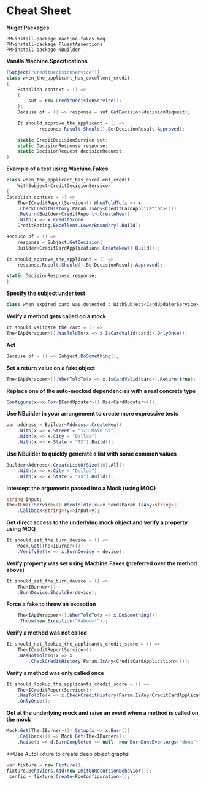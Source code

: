 # Cheat Sheet

**Nuget Packages**

	PM>install-package machine.fakes.moq
	PM>install-package FluentAssertions
	PM>install-package NBuilder

**Vanilla Machine.Specifications**
```csharp
[Subject("CreditDecisionService")]
class when_the_applicant_has_excellent_credit
{
	Establish context = () =>
    {
    	sut = new CreditDecisionService();
    };
    Because of = () => response = sut.GetDecision(decisionRequest);

    It should_approve_the_applicant = () =>
			response.Result.Should().Be(DecisionResult.Approved);

    static CreditDecisionService sut;
    static DecisionResponse response;
    static DecisionRequest decisionRequest;
}
```

**Example of a test using Machine.Fakes**
```csharp
class when_the_applicant_has_excellent_credit :
	WithSubject<CreditDecisionService>
{
Establish context = () =>
	The<ICreditReportService>().WhenToldTo(x => x
	.CheckCreditHistory(Param.IsAny<CreditCardApplication>()))
	.Return(Builder<CreditReport>.CreateNew()
	.With(x => x.CreditScore
	CreditRating.Excellent.LowerBoundary).Build);

Because of = () =>
	response = Subject.GetDecision(
	Builder<CreditCardApplication>.CreateNew().Build());

It should_approve_the_applicant = () =>
	response.Result.Should().Be(DecisionResult.Approved);

static DecisionResponse response;
}
```

**Specify the subject under test**
```csharp
class when_expired_card_was_detected : WithSubject<CardUpdaterService>
```

**Verify a method gets called on a mock**
```csharp
It should_validate_the_card = () =>
The<IApiWrapper>().WasToldTo(x => x.IsCardValid(card)).OnlyOnce();
```

**Act**
```csharp
Because of = () => Subject.DoSomething();
```

**Set a return value on a fake object**
```csharp
The<IApiWrapper>().WhenToldTo(x => x.IsCardValid(card)).Return(true);
```

**Replace one of the auto-mocked dependencies with a real concrete type**
```csharp
Configure(x=>x.For<ICardUpdater>().Use<CardUpdater>());
```
**Use NBuilder in your arrangement to create more expressive tests**
```csharp
var address = Builder<Address>.CreateNew()
    .With(x => x.Street = "123 Main St")
    .With(x => x.City = "Dallas")
    .With(x => x.State = "TX").Build();
```

**Use NBuilder to quickly generate a list with some common values**
```csharp
Builder<Address>.CreateListOfSize(10).All()
 	.With(x => x.City = "Dallas")
    .With(x => x.State = "TX").Build();
```

**Intercept the arguments passed into a Mock (using MOQ)**
```csharp
string input;
The<IEmailService>().WhenToldTo(x=>x.Send(Param.IsAny<string>))
	.Callback<string>(y=>input=y);
```

**Get direct access to the underlying mock object and verify a property using MOQ**
```csharp
It should_set_the_burn_device = () =>
	Mock.Get(The<IBurner>())
	.VerifySet(x => x.BurnDevice = device);
```

**Verify property was set using Machine.Fakes (preferred over the method above)**
```csharp
It should_set_the_burn_device = () =>
	The<IBurner>()
	.BurnDevice.ShouldBe(device);
```
**Force a fake to throw an exception**
```csharp
	The<IApiWrapper>().WhenToldTo(x => x.DoSomething())
    .Throw(new Exception("Kaboom!"));
```
**Verify a method was not called**
```csharp
It should_not_lookup_the_applicants_credit_score = () =>
	The<ICreditReportService>()
    .WasNotToldTo(x => x
		.CheckCreditHistory(Param.IsAny<CreditCardApplication>()));
```
**Verify a method was only called once**
```csharp
It should_lookup_the_applicants_credit_score = () =>
	The<ICreditReportService>()
	.WasToldTo(x => x.CheckCreditHistory(Param.IsAny<CreditCardApplication>()))
	.OnlyOnce();
```
**Get at the underlying mock and raise an event when a method is called on the mock**

``` csharp
Mock.Get(The<IBurner>()).Setup(x => x.Burn())
	.Callback(() => Mock.Get(The<IBurner>())
    .Raise(d => d.BurnCompleted += null, new BurnDoneEventArgs("done")));
```

**Use AutoFixture to create deep object graphs
```csharp
var fixture = new Fixture();
fixture.Behaviors.Add(new OmitOnRecursionBehavior());
_config = fixture.Create<FooConfiguration>();
```

